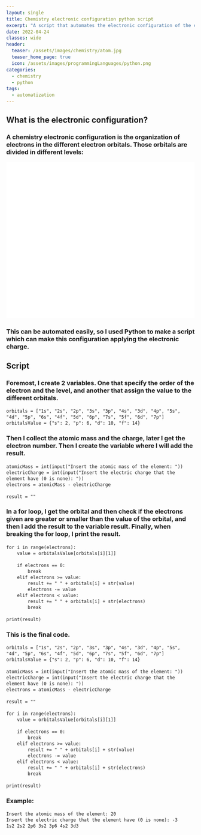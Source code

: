 ```yaml
---
layout: single
title: Chemistry electronic configuration python script
excerpt: "A script that automates the electronic configuration of the elements."
date: 2022-04-24
classes: wide
header:
  teaser: /assets/images/chemistry/atom.jpg
  teaser_home_page: true
  icon: /assets/images/programmingLanguages/python.png
categories:
  - chemistry
  - python
tags:  
  - automatization
---
```


## What is the electronic configuration?

### A chemistry electronic configuration is the organization of electrons in the different electron orbitals. Those orbitals are divided in different levels:

![](/assets/images/chemistry/electronic_configuration.png)

### This can be automated easily, so I used Python to make a script which can make this configuration applying the electronic charge.

## Script

### Foremost, I create 2 variables. One that specify the order of the electron and the level, and another that assign the value to the different orbitals.

```
orbitals = ["1s", "2s", "2p", "3s", "3p", "4s", "3d", "4p", "5s", "4d", "5p", "6s", "4f", "5d", "6p", "7s", "5f", "6d", "7p"]
orbitalsValue = {"s": 2, "p": 6, "d": 10, "f": 14}
```

### Then I collect the atomic mass and the charge, later I get the electron number. Then I create the variable where I will add the result.

```
atomicMass = int(input("Insert the atomic mass of the element: "))
electricCharge = int(input("Insert the electric charge that the element have (0 is none): "))
electrons = atomicMass - electricCharge

result = ""
```

### In a for loop, I get the orbital and then check if the electrons given are greater or smaller than the value of the orbital, and then I add the result to the variable result. Finally, when breaking the for loop, I print the result.

```
for i in range(electrons):
    value = orbitalsValue[orbitals[i][1]]

    if electrons == 0:
        break
    elif electrons >= value:
        result += " " + orbitals[i] + str(value)
        electrons -= value
    elif electrons < value:
        result += " " + orbitals[i] + str(electrons)
        break

print(result)
```

### This is the final code.

```
orbitals = ["1s", "2s", "2p", "3s", "3p", "4s", "3d", "4p", "5s", "4d", "5p", "6s", "4f", "5d", "6p", "7s", "5f", "6d", "7p"]
orbitalsValue = {"s": 2, "p": 6, "d": 10, "f": 14}

atomicMass = int(input("Insert the atomic mass of the element: "))
electricCharge = int(input("Insert the electric charge that the element have (0 is none): "))
electrons = atomicMass - electricCharge

result = ""

for i in range(electrons):
    value = orbitalsValue[orbitals[i][1]]

    if electrons == 0:
        break
    elif electrons >= value:
        result += " " + orbitals[i] + str(value)
        electrons -= value
    elif electrons < value:
        result += " " + orbitals[i] + str(electrons)
        break

print(result)
```

### Example:
```
Insert the atomic mass of the element: 20
Insert the electric charge that the element have (0 is none): -3
1s2 2s2 2p6 3s2 3p6 4s2 3d3
```
